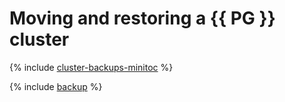 # Moving and restoring a {{ PG }} cluster

{% include [cluster-backups-minitoc](../../_qa/managed-postgresql/minitoc/backup.md) %}

{% include [backup](../../_qa/managed-postgresql/backup.md) %}
